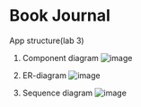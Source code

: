 # Book Journal

App structure(lab 3)

1. Component diagram
   ![image](https://github.com/user-attachments/assets/42c80f34-04c1-4cca-a005-6f11e775abfe)
2. ER-diagram
   ![image](https://github.com/user-attachments/assets/f9b034e5-c129-446f-91cb-df7eab502f06)

3. Sequence diagram
   ![image](https://github.com/user-attachments/assets/9a01b076-5eac-41e0-acf3-1463ba988fc7)
